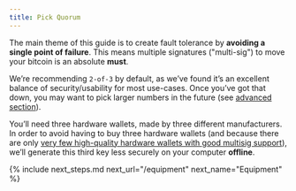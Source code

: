 ```yaml
---
title: Pick Quorum
---
```


The main theme of this guide is to create fault tolerance by **avoiding a single point of failure**.
This means multiple signatures ("multi-sig") to move your bitcoin is an absolute **must**.

We’re recommending `2-of-3` by default, as we’ve found it’s an excellent balance of security/usability for most use-cases.
Once you’ve got that down, you may want to pick larger numbers in the future (see [advanced section](quorum-advanced)).

You’ll need three hardware wallets, made by three different manufacturers.
In order to avoid having to buy three hardware wallets
(and because there are only [very few high-quality hardware wallets with good multisig support](/known-issues/hw-vendors)),
we’ll generate this third key less securely on your computer **offline**.

{% include next_steps.md next_url="/equipment" next_name="Equipment" %}
